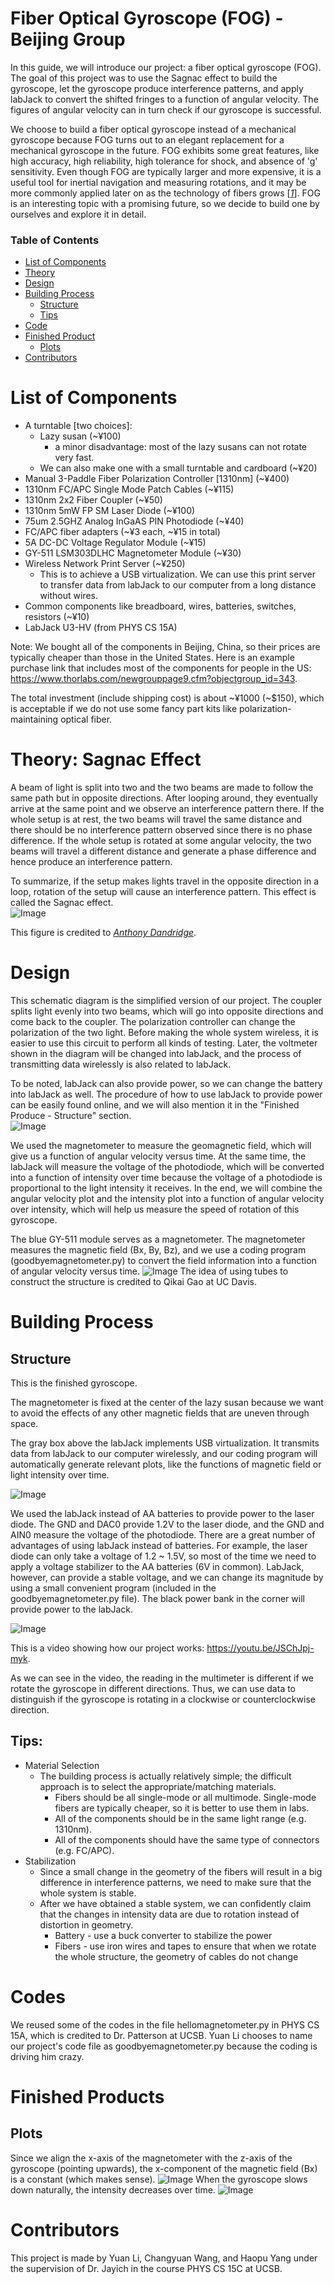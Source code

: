 # Fiber Optical Gyroscope (FOG) - Beijing Group
In this guide, we will introduce our project: a fiber optical gyroscope (FOG). The goal of this project was to use the Sagnac effect to build the gyroscope, let the gyroscope produce interference patterns, and apply labJack to convert the shifted fringes to a function of angular velocity. The figures of angular velocity can in turn check if our gyroscope is successful.  
  
We choose to build a fiber optical gyroscope instead of a mechanical gyroscope because FOG turns out to an elegant replacement for a mechanical gyroscope in the future. FOG exhibits some great features, like high accuracy, high reliability, high tolerance for shock, and absence of 'g' sensitivity. Even though FOG are typically larger and more expensive, it is a useful tool for inertial navigation and measuring rotations, and it may be more commonly applied later on as the technology of fibers grows [<cite>[1]</cite>]. FOG is an interesting topic with a promising future, so we decide to build one by ourselves and explore it in detail.

[1]: https://www.researchgate.net/publication/243781972_Fiber_Optic_Rate_Gyros_as_Replacements_for_Mechanical_Gyros

### Table of Contents

- [List of Components](#1-list-of-components)
- [Theory](#2-theory)
- [Design](#3-design)
- [Building Process](#4-building-process)
  * [Structure](#41-structure)
  * [Tips](#42-tips)
- [Code](#5-code)
- [Finished Product](#6-finished-project)
  * [Plots](#61-plots)
- [Contributors](#7-contributors)

# List of Components

- A turntable [two choices]:
  * Lazy susan (~¥100)
    + a minor disadvantage: most of the lazy susans can not rotate very fast.
  * We can also make one with a small turntable and cardboard (~¥20)
- Manual 3-Paddle Fiber Polarization Controller [1310nm] (~¥400)
- 1310nm FC/APC Single Mode Patch Cables (~¥115)
- 1310nm 2x2 Fiber Coupler (~¥50)
- 1310nm 5mW FP SM Laser Diode (~¥100)
- 75um 2.5GHZ Analog InGaAS PIN Photodiode (~¥40)
- FC/APC fiber adapters (~¥3 each, ~¥15 in total)
- 5A DC-DC Voltage Regulator Module (~¥15)
- GY-511 LSM303DLHC Magnetometer Module (~¥30)
- Wireless Network Print Server (~¥250)
  * This is to achieve a USB virtualization. We can use this print server to transfer data from labJack to our computer from a long distance without wires.
- Common components like breadboard, wires, batteries, switches, resistors (~¥10)
- LabJack U3-HV (from PHYS CS 15A)

Note:
We bought all of the components in Beijing, China, so their prices are typically cheaper than those in the United States. Here is an example purchase link that includes most of the components for people in the US: https://www.thorlabs.com/newgrouppage9.cfm?objectgroup_id=343.

The total investment (include shipping cost) is about \~¥1000 (\~$150), which is acceptable if we do not use some fancy part kits like polarization-maintaining optical fiber.

# Theory: Sagnac Effect
A beam of light is split into two and the two beams are made to follow the same path but in opposite directions. After looping around, they eventually arrive at the same point and we observe an interference pattern there. If the whole setup is at rest, the two beams will travel the same distance and there should be no interference pattern observed since there is no phase difference. If the whole setup is rotated at some angular velocity, the two beams will travel a different distance and generate a phase difference and hence produce an interference pattern.  
  
To summarize, if the setup makes lights travel in the opposite direction in a loop, rotation of the setup will cause an interference pattern. This effect is called the Sagnac effect.   
![Image](https://github.com/Changyuan-Wang/Fiber-Optical-Gyroscope---Beijing-Group/raw/main/IMG/Sagnac%20Effect.png)
  
This figure is credited to <cite>[Anthony Dandridge][2]</cite>.

[2]: https://www.researchgate.net/figure/Basic-optical-configuration-of-the-Sagnac-interferometer-and-Ring-resonator_fig2_243755491

# Design
This schematic diagram is the simplified version of our project. The coupler splits light evenly into two beams, which will go into opposite directions and come back to the coupler. The polarization controller can change the polarization of the two light. Before making the whole system wireless, it is easier to use this circuit to perform all kinds of testing. Later, the voltmeter shown in the diagram will be changed into labJack, and the process of transmitting data wirelessly is also related to labJack.  
  
To be noted, labJack can also provide power, so we can change the battery into labJack as well. The procedure of how to use labJack to provide power can be easily found online, and we will also mention it in the "Finished Produce - Structure" section.  
![Image](https://github.com/Changyuan-Wang/Fiber-Optical-Gyroscope---Beijing-Group/raw/main/IMG/Circuit%20Diagram%20-%20Testing.png)

We used the magnetometer to measure the geomagnetic field, which will give us a function of angular velocity versus time. At the same time, the labJack will measure the voltage of the photodiode, which will be converted into a function of intensity over time because the voltage of a photodiode is proportional to the light intensity it receives. In the end, we will combine the angular velocity plot and the intensity plot into a function of angular velocity over intensity, which will help us measure the speed of rotation of this gyroscope.
  
The blue GY-511 module serves as a magnetometer. The magnetometer measures the magnetic field (Bx, By, Bz), and we use a coding program (goodbyemagnetometer.py) to convert the field information into a function of angular velocity versus time.
![Image](https://github.com/Changyuan-Wang/Fiber-Optical-Gyroscope---Beijing-Group/raw/main/IMG/LabJack%20%26%20Magnetometer.png)
The idea of using tubes to construct the structure is credited to Qikai Gao at UC Davis.


# Building Process
## Structure
This is the finished gyroscope.  
  
The magnetometer is fixed at the center of the lazy susan because we want to avoid the effects of any other magnetic fields that are uneven through space.  
  
The gray box above the labJack implements USB virtualization. It transmits data from labJack to our computer wirelessly, and our coding program will automatically generate relevant plots, like the functions of magnetic field or light intensity over time.  
  
![Image](https://github.com/Changyuan-Wang/Fiber-Optical-Gyroscope---Beijing-Group/raw/main/IMG/Structure.jpeg)
  
We used the labJack instead of AA batteries to provide power to the laser diode. The GND and DAC0 provide 1.2V to the laser diode, and the GND and AIN0 measure the voltage of the photodiode. There are a great number of advantages of using labJack instead of batteries. For example, the laser diode can only take a voltage of 1.2 ~ 1.5V, so most of the time we need to apply a voltage stabilizer to the AA batteries (6V in common). LabJack, however, can provide a stable voltage, and we can change its magnitude by using a small convenient program (included in the goodbyemagnetometer.py file). The black power bank in the corner will provide power to the labJack.  
  
![Image](https://github.com/Changyuan-Wang/Fiber-Optical-Gyroscope---Beijing-Group/raw/main/IMG/Transforming%20to%20Wireless%20System.png)
  
  
This is a video showing how our project works: https://youtu.be/JSChJpj-myk.  
  
As we can see in the video, the reading in the multimeter is different if we rotate the gyroscope in different directions. Thus, we can use data to distinguish if the gyroscope is rotating in a clockwise or counterclockwise direction.

## Tips:
  - Material Selection  
    - The building process is actually relatively simple; the difficult approach is to select the appropriate/matching materials.
      * Fibers should be all single-mode or all multimode. Single-mode fibers are typically cheaper, so it is better to use them in labs.
      * All of the components should be in the same light range (e.g. 1310nm).
      * All of the components should have the same type of connectors (e.g. FC/APC).
  - Stabilization  
    - Since a small change in the geometry of the fibers will result in a big difference in interference patterns, we need to make sure that the whole system is stable.
    - After we have obtained a stable system, we can confidently claim that the changes in intensity data are due to rotation instead of distortion in geometry.
      + Battery - use a buck converter to stabilize the power
      + Fibers - use iron wires and tapes to ensure that when we rotate the whole structure, the geometry of cables do not change

# Codes
We reused some of the codes in the file hellomagnetometer.py in PHYS CS 15A, which is credited to Dr. Patterson at UCSB. Yuan Li chooses to name our project's code file as goodbyemagnetometer.py because the coding is driving him crazy.
  

# Finished Products
## Plots
Since we align the x-axis of the magnetometer with the z-axis of the gyroscope (pointing upwards), the x-component of the magnetic field (Bx) is a constant (which makes sense).
![Image](https://github.com/Changyuan-Wang/Fiber-Optical-Gyroscope---Beijing-Group/raw/main/IMG/Magnetic%20Field%20(Bx%2C%20By%2C%20Bz).png)
When the gyroscope slows down naturally, the intensity decreases over time.
![Image](https://github.com/Changyuan-Wang/Fiber-Optical-Gyroscope---Beijing-Group/raw/main/IMG/Intensity%20v.s.%20Time%20(slows%20down).png)


# Contributors
This project is made by Yuan Li, Changyuan Wang, and Haopu Yang under the supervision of Dr. Jayich in the course PHYS CS 15C at UCSB.
